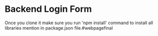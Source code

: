 # Backend Login Form

Once you clone it make sure you run 'npm install' command to install all libraries mention in package.json file.#webpagefinal
